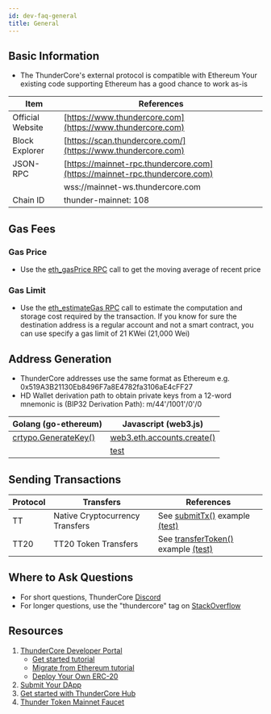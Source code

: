 ```yaml
---
id: dev-faq-general
title: General
---
```


## Basic Information

* The ThunderCore's external protocol is compatible with Ethereum
Your existing code supporting Ethereum has a good chance to work as-is

Item             | References
-----------------|----------------------------------------------------------------------------
|Official Website |[https://www.thundercore.com](https://www.thundercore.com)
| Block Explorer  |[https://scan.thundercore.com/](https://www.thundercore.com)
| JSON-RPC        | [https://mainnet-rpc.thundercore.com](https://mainnet-rpc.thundercore.com)
|                 | wss://mainnet-ws.thundercore.com
|Chain ID         |thunder-mainnet: 108
         
## Gas Fees

### Gas Price

* Use the [eth_gasPrice RPC](https://eth.wiki/json-rpc/API) call to get the moving average of recent price


### Gas Limit

* Use the [eth_estimateGas RPC](https://github.com/ethereum/wiki/wiki/JSON-RPC#eth_estimategas) call to estimate the computation and storage cost required by the transaction.
If you know for sure the destination address is a regular account and not a smart contract, you can use specify a gas limit of 21 KWei (21,000 Wei)


## Address Generation

* ThunderCore addresses use the same format as Ethereum e.g. 0x519A3B21130Eb8496F7a8E4782fa3106aE4cFF27
* HD Wallet derivation path to obtain private keys from a 12-word mnemonic is (BIP32 Derivation Path): m/44'/1001'/0'/0

|Golang (go-ethereum) |Javascript (web3.js)
|--------------------------------------------------------------------------------------------------|----------------------------------------------------------------------------------------------------------------------------------------------------------------------------------------------------
|[crtypo.GenerateKey()](https://github.com/ethereum/go-ethereum/blob/v1.9.12/crypto/crypto.go#L193)| [web3.eth.accounts.create()](https://github.com/thundercore/field-support/blob/private-key-to-address/src/key.js#L9)
|                                                                                                  |[test](https://github.com/thundercore/field-support/blob/private-key-to-address/test/testPrivateKeyToAddress.js#L12)



## Sending Transactions


Protocol| Transfers                   | References
----|---------------------------------|-----------------------------------------------------------------------------------------------------------------------------
TT  | Native Cryptocurrency Transfers | See [submitTx()](https://github.com/thundercore/field-support/blob/transfer/src/transfer.js#L29) example [(test)](https://github.com/thundercore/field-support/blob/transfer/test/testTransfer.js#L11)
TT20| TT20 Token Transfers            | See [transferToken()](https://github.com/thundercore/field-support/blob/transfer/src/transfer.js#L54) example [(test)](https://github.com/thundercore/field-support/blob/transfer/test/testTransfer.js#L13)




## Where to Ask Questions

* For short questions, ThunderCore [Discord](https://discordapp.com/invite/5EbxXfw)
* For longer questions, use the "thundercore" tag on [StackOverflow](https://stackoverflow.com/questions/tagged/thundercore)



## Resources

1. [ThunderCore Developer Portal](https://developers.thundercore.com/) 
    * [Get started tutorial](deploy-your-own-game.md)
    * [Migrate from Ethereum tutorial](migrate-to-thunder.md)
    * [Deploy Your Own ERC-20](erc20-smart-contract.md)
2. [Submit Your DApp](https://dapps.thundercore.com/submit)
3. [Get started with ThunderCore Hub](get-wallet.md)
4. [Thunder Token Mainnet Faucet](https://faucet.thundercore.com/)
